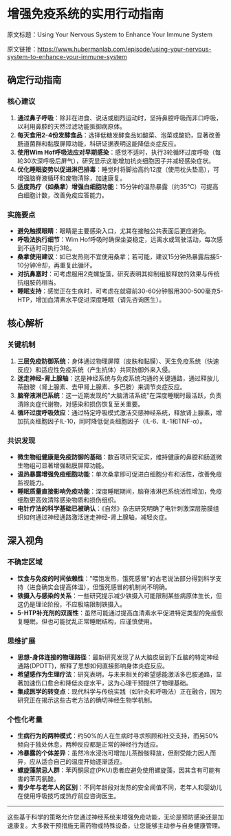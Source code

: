 # 增强免疫系统的实用行动指南

原文标题：Using Your Nervous System to Enhance Your Immune System

原文链接：https://www.hubermanlab.com/episode/using-your-nervous-system-to-enhance-your-immune-system

## 确定行动指南

### 核心建议
1. **通过鼻子呼吸**：除非在进食、说话或剧烈运动时，坚持鼻腔呼吸而非口呼吸，以利用鼻腔的天然过滤功能抵御病原体。
2. **每天食用2-4份发酵食品**：选择低糖发酵食品如酸菜、泡菜或酸奶，显著改善肠道菌群和黏膜屏障功能，科研证据表明这能降低炎症反应。
3. **使用Wim Hof呼吸法应对早期感染**：感觉不适时，执行3轮循环过度呼吸（每轮30次深呼吸后屏气），研究显示这能增加抗炎细胞因子并减轻感染症状。
4. **优化睡眠姿势以促进淋巴排毒**：睡觉时将脚抬高约12度（使用枕头垫高），可增强脑脊液循环和废物清除，加速康复。
5. **适度热疗（如桑拿）增强白细胞功能**：15分钟的温热暴露（约35°C）可提高白细胞计数，改善免疫应答能力。

### 实施要点
- **避免触摸眼睛**：眼睛是主要感染入口，尤其在接触公共表面后更应避免。
- **呼吸法执行细节**：Wim Hof呼吸时确保坐姿稳定，远离水或驾驶活动，每次感到不适时可执行3轮。
- **桑拿使用建议**：如已发热则不宜使用桑拿；若可能，建议15分钟热暴露后接5-10分钟冷却，再重复此循环。
- **对抗鼻塞时**：可考虑服用2克螺旋藻，研究表明其抑制组胺释放的效果与传统抗组胺药相当。
- **睡眠支持**：感觉正在生病时，可考虑在就寝前30-60分钟服用300-500毫克5-HTP，增加血清素水平促进深度睡眠（请先咨询医生）。

## 核心解析

### 关键机制
1. **三层免疫防御系统**：身体通过物理屏障（皮肤和黏膜）、天生免疫系统（快速反应）和适应性免疫系统（产生抗体）共同防御外来入侵。
2. **迷走神经-肾上腺轴**：这是神经系统与免疫系统沟通的关键通路，通过释放儿茶酚胺（肾上腺素、去甲肾上腺素、多巴胺）来调节炎症反应。
3. **脑脊液淋巴系统**：这一近期发现的"大脑清洁系统"在深度睡眠时最活跃，负责清除炎症代谢物，对感染和损伤恢复至关重要。
4. **循环过度呼吸效应**：通过特定呼吸模式激活交感神经系统，释放肾上腺素，增加抗炎细胞因子IL-10，同时降低促炎细胞因子（IL-6、IL-1和TNF-α）。

### 共识发现
- **微生物组健康是免疫防御的基础**：数百项研究证实，维持健康的鼻腔和肠道微生物组可显著增强黏膜屏障功能。
- **温热暴露增强免疫细胞功能**：单次桑拿即可促进白细胞分布和活性，改善免疫监视能力。
- **睡眠质量直接影响免疫功能**：深度睡眠期间，脑脊液淋巴系统活性增加，免疫细胞更高效清除感染物质和损伤组织。
- **电针疗法的科学基础已被确认**：《自然》杂志研究明确了电针刺激深层筋膜组织如何通过神经通路激活迷走神经-肾上腺轴，减轻炎症。

## 深入视角

### 不确定区域
- **饮食与免疫的时间依赖性**："喂饱发热，饿死感冒"的古老说法部分得到科学支持（进食确实会提高体温），但饿死感冒的机制尚不明确。
- **铁摄入与感染的关系**：一些研究提示减少铁摄入可能限制某些病原体生长，但这仍是理论阶段，不应极端限制铁摄入。
- **5-HTP补充剂的双面性**：虽然可能通过提高血清素水平促进特定类型的免疫恢复睡眠，但也可能扰乱正常睡眠结构，应谨慎使用。

### 思维扩展
- **思想-身体连接的物理路径**：最新研究发现了从大脑皮层到下丘脑的特定神经通路(DPDTT)，解释了思想如何直接影响身体炎症反应。
- **希望感作为生理疗法**：研究表明，与未来相关的希望感能激活多巴胺通路，显著加速伤口愈合和降低炎症水平，这为心理干预提供了物理基础。
- **集成医学的转变点**：现代科学与传统实践（如针灸和呼吸法）正在融合，因为研究正在揭示这些古老方法的确切神经生物学机制。

### 个性化考量
- **生病行为的两种模式**：约50%的人在生病时寻求照顾和社交支持，而另50%倾向于独处休息，两种反应都是正常的神经行为适应。
- **冷暴露的个体差异**：虽然冷水浸泡可增加儿茶酚胺释放，但耐受能力因人而异，应从适合自己的温度开始逐渐适应。
- **螺旋藻禁忌人群**：苯丙酮尿症(PKU)患者应避免使用螺旋藻，因其含有可能有害的苯丙氨酸。
- **青少年与老年人的区别**：不同年龄段对发热的安全阈值不同，老年人和婴幼儿在使用呼吸技巧或热疗前应咨询医生。

---

这些基于科学的策略允许您通过神经系统来增强免疫功能，无论是预防感染还是加速康复。大多数干预措施无需药物或特殊设备，让您能够主动参与自身健康管理。
